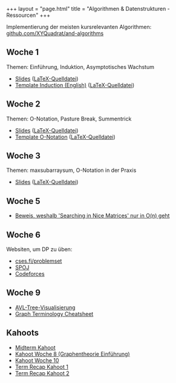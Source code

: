 +++
layout = "page.html"
title = "Algorithmen & Datenstrukturen - Ressourcen"
+++

Implementierung der meisten kursrelevanten Algorithmen: [github.com/XYQuadrat/and-algorithms](https://github.com/XYQuadrat/and-algorithms)

## Woche 1

Themen: Einführung, Induktion, Asymptotisches Wachstum

* [Slides](/and/resources/session1.pdf) ([LaTeX-Quelldatei](/and/resources/session1.tex))
* [Template Induction (English)](/and/resources/template_induction.pdf) ([LaTeX-Quelldatei](/and/resources/template_induction.tex))

## Woche 2

Themen: O-Notation, Pasture Break, Summentrick

* [Slides](/and/resources/session2.pdf) ([LaTeX-Quelldatei](/and/resources/session2.tex))
* [Template O-Notation](/and/resources/onotation.pdf) ([LaTeX-Quelldatei](/and/resources/onotation.tex))

## Woche 3

Themen: maxsubarraysum, O-Notation in der Praxis

* [Slides](/and/resources/session3.pdf) ([LaTeX-Quelldatei](/and/resources/session3.tex))

## Woche 5

* [Beweis, weshalb 'Searching in Nice Matrices' nur in O(n) geht](https://stackoverflow.com/questions/2457792/how-do-i-search-for-a-number-in-a-2d-array-sorted-left-to-right-and-top-to-botto/2458113#2458113)

## Woche 6
Websiten, um DP zu üben:
* [cses.fi/problemset](https://cses.fi/problemset)
* [SPOJ](https://spoj.com)
* [Codeforces](https://codeforces.com)

## Woche 9
* [AVL-Tree-Visualisierung](https://www.cs.usfca.edu/~galles/visualization/AVLtree.html)
* [Graph Terminology Cheatsheet](https://github.com/XYQuadrat/eth-cheatsheets/releases)

## Kahoots

* [Midterm Kahoot](https://create.kahoot.it/share/a-d-midterm-kahoot/1739182e-79a4-4720-9dcf-41e55e426e24)  
* [Kahoot Woche 8 (Graphentheorie Einführung)](https://create.kahoot.it/share/a-d-woche-8/8f312e5c-3748-4061-a6cf-54303dc3800e)  
* [Kahoot Woche 10](https://create.kahoot.it/share/a-d-woche-10/cc6ac333-5918-4e44-b403-06f9eafd0331)  
* [Term Recap Kahoot 1](https://create.kahoot.it/share/a-d-nearly-the-grand-finale/a4410969-ce87-4a22-8187-d273ec414733) 
* [Term Recap Kahoot 2](https://create.kahoot.it/share/a-d-actually-the-grand-finale/491dc7ee-edf9-47f3-9975-9df059d09eee)